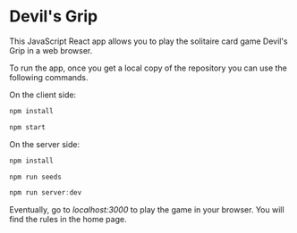 # Devil's Grip

This JavaScript React app allows you to play the solitaire card game Devil's Grip in a web browser.

To run the app, once you get a local copy of the repository you can use the following commands.

On the client side:

```javascript
npm install
```

```javascript
npm start
```

On the server side:

```javascript
npm install
```

```javascript
npm run seeds
```

```javascript
npm run server:dev
```

Eventually, go to <em>localhost:3000</em> to play the game in your browser. You will find the rules in the home page.